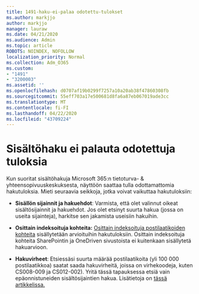 ```yaml
---
title: 1491-haku-ei-palaa odotettu-tulokset
ms.author: markjjo
author: markjjo
manager: lauraw
ms.date: 04/21/2020
ms.audience: Admin
ms.topic: article
ROBOTS: NOINDEX, NOFOLLOW
localization_priority: Normal
ms.collection: Adm_O365
ms.custom:
- "1491"
- "3200003"
ms.assetid: ''
ms.openlocfilehash: d0707af19b0299f7257a10a20ab38f47860308fb
ms.sourcegitcommit: 55eff703a17e500681d8fa6a87eb067019ade3cc
ms.translationtype: MT
ms.contentlocale: fi-FI
ms.lasthandoff: 04/22/2020
ms.locfileid: "43709224"
---
```

# <a name="content-search-not-returning-expected-results"></a>Sisältöhaku ei palauta odotettuja tuloksia

Kun suoritat sisältöhakuja Microsoft 365:n tietoturva- & yhteensopivuuskeskuksesta, näyttöön saattaa tulla odottamattomia hakutuloksia. Mieti seuraavia seikkoja, jotka voivat vaikuttaa hakutuloksiin:

- **Sisällön sijainnit ja hakuehdot**: Varmista, että olet valinnut oikeat sisältösijainnit ja hakuehdot. Jos olet etsinyt suurta hakua (jossa on useita sijainteja), harkitse sen jakamista useisiin hakuihin.

- **Osittain indeksoituja kohteita:** [Osittain indeksoituja postilaatikoiden kohteita](https://docs.microsoft.com/office365/securitycompliance/partially-indexed-items-in-content-search) sisällytetään arvioituihin hakutuloksiin. Osittain indeksoituja kohteita SharePointin ja OneDriven sivustoista ei kuitenkaan sisällytetä hakuarvioon.

- **Hakuvirheet**: Etsiessäsi suurta määrää postilaatikoita (yli 100 000 postilaatikkoa) saatat saada hakuvirheitä, joissa on virhekoodeja, kuten CS008-009 ja CS012-002). Yritä tässä tapauksessa etsiä vain epäonnistuneiden sisältösijaintien hakua. Lisätietoja on [tässä artikkelissa.](https://docs.microsoft.com/office365/securitycompliance/retry-failed-content-search)
